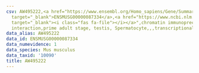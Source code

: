 ```yaml
---
csv: AW495222,<a href="https://www.ensembl.org/Homo_sapiens/Gene/Summary?db=core;g=ENSMUSG00000087334"
  target="_blank">ENSMUSG00000087334</a>,<a href="https://www.ncbi.nlm.nih.gov/pubmed/25450459"
  target="_blank"><i class="fas fa-file"></i></a>",chromatin immunoprecipitation assay,direct
  interaction,prime adult stage, testis, Spermatocyte,,,transcriptional regulation,
data_alias: AW495222
data_id: ENSMUSG00000087334
data_numevidence: 1
data_species: Mus musculus
data_taxid: '10090'
title: AW495222
---
```


